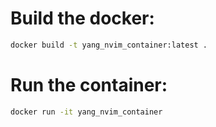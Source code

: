 # Build the docker:
```bash
docker build -t yang_nvim_container:latest .
```

# Run the container:
```bash
docker run -it yang_nvim_container
```
